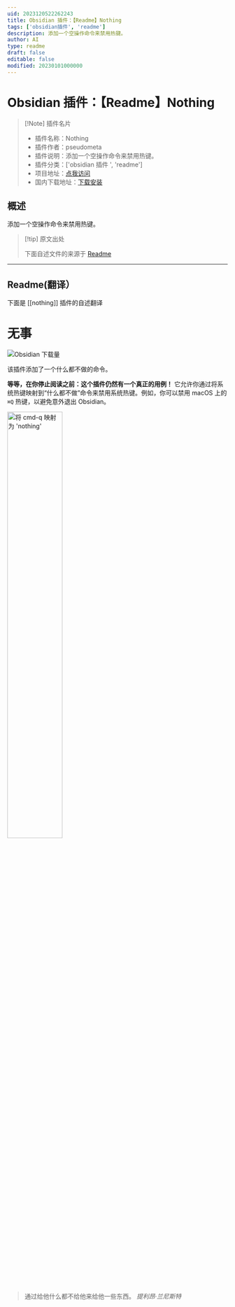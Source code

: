 ```yaml
---
uid: 2023120522262243
title: Obsidian 插件：【Readme】Nothing
tags: ['obsidian插件', 'readme']
description: 添加一个空操作命令来禁用热键。
author: AI
type: readme
draft: false
editable: false
modified: 20230101000000
---
```


# Obsidian 插件：【Readme】Nothing

> [!Note] 插件名片
> - 插件名称：Nothing
> - 插件作者：pseudometa
> - 插件说明：添加一个空操作命令来禁用热键。
> - 插件分类：['obsidian 插件 ', 'readme']
> - 项目地址：[点我访问](https://github.com/chrisgrieser/obsidian-nothing)
> - 国内下载地址：[下载安装](https://pkmer.cn/products/plugin/pluginMarket/?nothing)

## 概述

添加一个空操作命令来禁用热键。

> [!tip] 原文出处
>
>下面自述文件的来源于 [Readme](https://ghproxy.net/https://raw.githubusercontent.com/chrisgrieser/obsidian-nothing/main/README.md)
>

---

## Readme(翻译）

下面是 [[nothing]] 插件的自述翻译

# 无事

![Obsidian 下载量](https://img.shields.io/badge/dynamic/json?logo=obsidian&color=%23483699&label=downloads&query=%24%5B%22obsidian-nothing%22%5D.downloads&url=https%3A%2F%2Fraw.githubusercontent.com%2Fobsidianmd%2Fobsidian-releases%2Fmaster%2Fcommunity-plugin-stats.json&style=plastic)

该插件添加了一个什么都不做的命令。

**等等，在你停止阅读之前：这个插件仍然有一个真正的用例！** 它允许你通过将系统热键映射到“什么都不做”命令来禁用系统热键。例如，你可以禁用 macOS 上的 `⌘Q` 热键，以避免意外退出 Obsidian。

<img width="50%" alt="将 cmd-q 映射为 'nothing'" src="https://github.com/chrisgrieser/obsidian-nothing/assets/73286100/66b22076-5124-4b2e-81d3-c3e929562b95">

<br><br>

> 通过给他什么都不给他来给他一些东西。
> *提利昂·兰尼斯特*